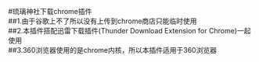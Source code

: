 #琉璃神社下载chrome插件<br/>
##1.由于谷歌上不了所以没有上传到chrome商店只能临时使用<br/>
##2.本插件搭配迅雷下载插件(Thunder Download Extension for Chrome)一起使用<br/>
##3.360浏览器使用的是chrome内核，所以本插件适用于360浏览器<br/>
